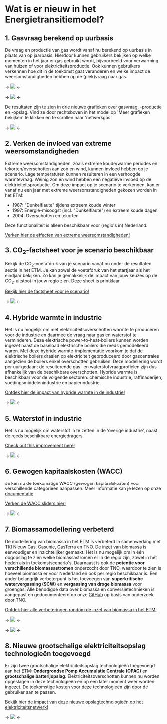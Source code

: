 # Wat is er nieuw in het Energietransitiemodel?


## 1. Gasvraag berekend op uurbasis

De vraag en productie van gas wordt vanaf nu berekend op uurbasis in plaats van op jaarbasis. Hierdoor kunnen gebruikers bekijken op welke momenten in het jaar er gas gebruikt wordt, bijvoorbeeld voor verwarming van huizen of voor elektriciteitsproductie. Ook kunnen gebruikers verkennen hoe dit in de toekomst gaat veranderen en welke impact de weersomstandigheden hebben op de (piek)vraag naar gas.

-> ![](/assets/pages/whats_new/gas_demand_chart_nl.png) <-

-> ![](/assets/pages/whats_new/gas_storage_chart_nl.png) <-

De resultaten zijn te zien in drie nieuwe grafieken over gasvraag, -productie en -opslag. Vind ze door rechtsboven in het model op 'Meer grafieken bekijken' te klikken en te scrollen naar 'netwerkgas'

-> ![](/assets/pages/whats_new/gas_charts_nl.png) <-

## 2. Verken de invloed van extreme weersomstandigheden

Extreme weersomstandigheden, zoals extreme koude/warme periodes en tekorten/overschotten aan zon en wind, kunnen invloed hebben op je scenario. Lage temperaturen kunnen resulteren in een verhoogde warmtevraag. Weinig zon en wind hebben een negatieve invloed op de elektriciteitsproductie. Om deze impact  op je scenario te verkennen, kan er vanaf nu een jaar met extreme weersomstandigheden gekozen worden in het ETM:

- 1987: "Dunkelflaute" tijdens extreem koude winter
- 1997: Energie-misoogst (incl. "Dunkelflaute") en extreem koude dagen
- 2004: Overschotten en tekorten

Deze functionaliteit is alleen beschikbaar voor (regio's in) Nederland.

[Verken hier de effecten van extreme weersomstandigheden!][weather slide]

## 3. CO<sub>2</sub>-factsheet voor je scenario beschikbaar

Bekijk de CO<sub>2</sub>-voetafdruk van je scenario vanaf nu onder de resultaten sectie in het ETM. Je kan zowel de voetafdruk van het startjaar als het eindjaar bekijken. Zo kan je gemakkelijk de impact van jouw keuzes op de CO<sub>2</sub>-uitstoot in jouw regio zien. Deze sheet is printklaar.

[Bekijk hier de factsheet voor je scenario!][factsheet slide]

-> ![](/assets/pages/whats_new/co2_factsheet_nl.png) <-

## 4. Hybride warmte in industrie

Het is nu mogelijk om met elektriciteitsoverschotten warmte te produceren voor de industrie en daarmee de vraag naar gas en waterstof te verminderen. Deze elektrische power-to-heat-boilers kunnen worden ingezet naast de baseload elektrische boilers die reeds gemodelleerd waren. Met deze hybride warmte-implementatie voorkom je dat de elektrische boilers draaien op elektriciteit geproduceerd door gascentrales aangezien de boilers enkel overschotten gebruiken. Deze modellering wordt per uur gedaan; de resulterende gas- en waterstofvraagprofielen zijn dus afhankelijk van de beschikbare overschotten. Hybride warmte is beschikbaar voor de volgende sectoren: chemische industrie, raffinaderijen, voedingsmiddelenindustrie en papierindustrie.

[Ontdek hier de impact van hybride warmte in de industrie!][hybrid heat slide]

-> ![](/assets/pages/whats_new/hybrid_heat_industry_nl.png) <-

## 5. Waterstof in industrie

Het is nu mogelijk om waterstof in te zetten in de 'overige industrie', naast de reeds beschikbare energiedragers.

[Check out this improvement here!][hydrogen other industry slide]

-> ![](/assets/pages/whats_new/hydrogen_other_industry_en.png) <-

## 6. Gewogen kapitaalskosten (WACC)

Je kan nu de toekomstige WACC (gewogen kapitaalskosten) voor verschillende categorieën aanpassen. Meer informatie kan je lezen op onze [documentatie][wacc documentation]. 

[Verken de WACC sliders hier!][wacc slide]

-> ![](/assets/pages/whats_new/wacc_nl.png) <-


## 7. Biomassamodellering verbeterd

De modellering van biomassa in het ETM is verbeterd in samenwerking met TKI Nieuw Gas, Gasunie, GasTerra en TNO. De inzet van biomassa is eenvoudiger en inzichtelijker gemaakt. Het is nu mogelijk om in één oogopslag te zien welke biomassastromen er in de regio zijn, zowel in het heden als in toekomstscenario's. Daarnaast is ook de **potentie voor verschillende biomassastromen** onderzocht door TNO, waardoor te zien is hoeveel biomassa er voor Nederland en ook per regio beschikbaar is. Een ander belangrijk verbeterpunt is het toevoegen van **superkritische watervergassing (SCW)** en **vergassing van droge biomassa** voor groengas. Alle benodigde data over biomassa en conversietechnieken is aangepast en gedocumenteerd op onze [GitHub][biomass documentation] op basis van onderzoek door TNO.

[Ontdek hier alle verbeteringen rondom de inzet van biomassa in het ETM!][biomass slide]

-> ![](/assets/pages/whats_new/biomass_sankey_nl.png) <-

-> ![](/assets/pages/whats_new/biomass_potential_nl.png) <-

## 8. Nieuwe grootschalige elektriciteitsopslag technologieën toegevoegd

Er zijn twee grootschalige elektriciteitsopslag technologieën toegevoegd aan het ETM: **Ondergrondse Pomp Accumulatie Centrale (OPAC)** en **grootschalige batterijopslag**. Elektriciteitsoverschotten kunnen nu worden opgeslagen in deze technologieën en op een later moment weer worden ingezet. De toekomstige kosten voor deze technologieën zijn door de gebruiker aan te passen.

[Bekijk hier de impact van deze nieuwe opslagtechnologieën op het elektriciteitsnetwerk!][flex slide]

-> ![](/assets/pages/whats_new/new_flex_options_nl.png) <-


[biomass documentation]: https://github.com/quintel/documentation/blob/master/general/biomass.md

[wacc documentation]: https://github.com/quintel/documentation/blob/master/general/cost_calculations.md

[biomass slide]: /scenario/supply/biomass/overview

[flex slide]: /scenario/flexibility/excess_electricity/order-of-flexibility-options

[wind slide]: /scenario/supply/electricity_renewable/wind-turbines

[factsheet slide]: /scenario/data/data_visuals/co-sub-2-sub-footprint

[hybrid heat slide]: /scenario/flexibility/flexibility_conversion/conversion-to-heat-for-industry

[hydrogen other industry slide]: /scenario/demand/industry/other

[weather slide]: /scenario/flexibility/flexibility_weather/extreme-weather-conditions

[wacc slide]: /scenario/costs/wacc/weighted-average-cost-of-capital-wacc
